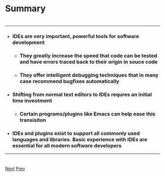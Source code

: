 # Summary
# 
***
* ### IDEs are very important, powerful tools for software development
	* ### They greatly increase the speed that code can be tested and have errors traced back to their origin in souce code
	* ### They offer intelligent debugging techniques that in many case recommend bugfixes automatically
* ### Shifting from normal text editors to IDEs requres an initial time investment
	* ### Certain programs/plugins like Emacs can help ease this transisiton
* ### IDEs and plugins exist to support all commonly used languages and libraries. Basic experience with IDEs are essential for all modern software developers

***
# 
[Next](https://github.com/AustinCerny/CSCI582_Presentation2_IDEs/blob/master/slide21.md)
[Prev](https://github.com/AustinCerny/CSCI582_Presentation2_IDEs/blob/master/slide19.md)
